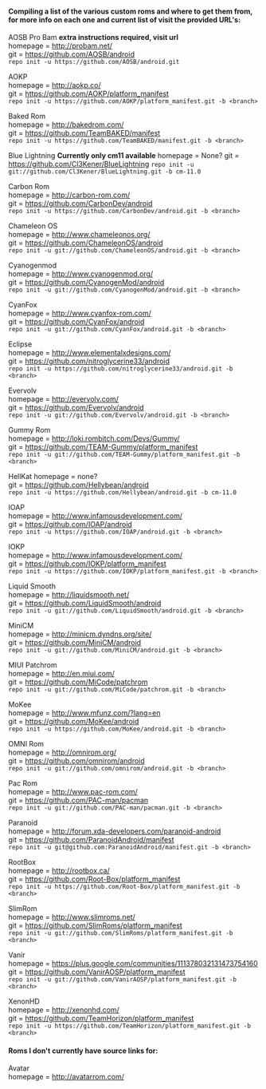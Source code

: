 #### Compiling a list of the various custom roms and where to get them from, for more info on each one and current list of <branches> visit the provided URL's:


AOSB Pro Bam **extra instructions required, visit url**  
homepage = http://probam.net/  
git = https://github.com/AOSB/android  
`repo init -u https://github.com/AOSB/android.git`  

AOKP   
homepage = http://aokp.co/   
git = https://github.com/AOKP/platform_manifest  
`repo init -u https://github.com/AOKP/platform_manifest.git -b <branch>`  

Baked Rom  
homepage = http://bakedrom.com/  
git = https://github.com/TeamBAKED/manifest  
`repo init -u https://github.com/TeamBAKED/manifest.git -b <branch>`  

Blue Lightning  **Currently only cm11 available**
homepage =  None?
git = https://github.com/Cl3Kener/BlueLightning
`repo init -u git://github.com/Cl3Kener/BlueLightning.git -b cm-11.0`  

Carbon Rom  
homepage = http://carbon-rom.com/  
git = https://github.com/CarbonDev/android  
`repo init -u https://github.com/CarbonDev/android.git -b <branch>`  

Chameleon OS   
homepage = http://www.chameleonos.org/  
git = https://github.com/ChameleonOS/android  
`repo init -u git://github.com/ChameleonOS/android.git -b <branch>`  

Cyanogenmod  
homepage = http://www.cyanogenmod.org/  
git = https://github.com/CyanogenMod/android  
`repo init -u git://github.com/CyanogenMod/android.git -b <branch>`  

CyanFox  
homepage = http://www.cyanfox-rom.com/  
git = https://github.com/CyanFox/android  
`repo init -u git://github.com/CyanFox/android.git -b <branch>`  

Eclipse  
homepage = http://www.elementalxdesigns.com/  
git = https://github.com/nitroglycerine33/android  
`repo init -u https://github.com/nitroglycerine33/android.git -b <branch>`

Evervolv  
homepage = http://evervolv.com/  
git = https://github.com/Evervolv/android  
`repo init -u git://github.com/Evervolv/android.git -b <branch>`

Gummy Rom   
homepage = http://loki.rombitch.com/Devs/Gummy/  
git = https://github.com/TEAM-Gummy/platform_manifest  
`repo init -u git://github.com/TEAM-Gummy/platform_manifest.git -b <branch>`  

HellKat
homepage =  none?  
git = https://github.com/Hellybean/android  
`repo init -u https://github.com/Hellybean/android.git -b cm-11.0`  

IOAP   
homepage = http://www.infamousdevelopment.com/  
git = https://github.com/IOAP/android  
`repo init -u https://github.com/IOAP/android.git -b <branch>`  

IOKP  
homepage = http://www.infamousdevelopment.com/  
git = https://github.com/IOKP/platform_manifest  
`repo init -u https://github.com/IOKP/platform_manifest.git -b <branch>`  

Liquid Smooth  
homepage = http://liquidsmooth.net/  
git = https://github.com/LiquidSmooth/android  
`repo init -u git://github.com/LiquidSmooth/android.git -b <branch>`  

MiniCM  
homepage = http://minicm.dyndns.org/site/  
git = https://github.com/MiniCM/android  
`repo init -u git://github.com/MiniCM/android.git -b <branch>`  

MIUI Patchrom  
homepage = http://en.miui.com/  
git = https://github.com/MiCode/patchrom  
`repo init -u git://github.com/MiCode/patchrom.git -b <branch>`  

MoKee  
homepage = http://www.mfunz.com/?lang=en  
git = https://github.com/MoKee/android  
`repo init -u https://github.com/MoKee/android.git -b <branch>`  

OMNI Rom  
homepage = http://omnirom.org/  
git = https://github.com/omnirom/android  
`repo init -u git://github.com/omnirom/android.git -b <branch>`  

Pac Rom  
homepage = http://www.pac-rom.com/   
git = https://github.com/PAC-man/pacman  
`repo init -u git://github.com/PAC-man/pacman.git -b <branch>`  

Paranoid  
homepage = http://forum.xda-developers.com/paranoid-android   
git = https://github.com/ParanoidAndroid/manifest  
`repo init -u git@github.com:ParanoidAndroid/manifest.git -b <branch>`  

RootBox  
homepage = http://rootbox.ca/  
git = https://github.com/Root-Box/platform_manifest  
`repo init -u https://github.com/Root-Box/platform_manifest.git -b <branch>`  

SlimRom  
homepage = http://www.slimroms.net/  
git = https://github.com/SlimRoms/platform_manifest  
`repo init -u git://github.com/SlimRoms/platform_manifest.git -b <branch>`  

Vanir  
homepage = https://plus.google.com/communities/111378032131473754160  
git = https://github.com/VanirAOSP/platform_manifest  
`repo init -u git://github.com/VanirAOSP/platform_manifest.git -b <branch>`  

XenonHD  
homepage = http://xenonhd.com/  
git = https://github.com/TeamHorizon/platform_manifest  
`repo init -u https://github.com/TeamHorizon/platform_manifest.git -b <branch>`  

#### Roms I don't currently have source links for:
Avatar  
homepage =   http://avatarrom.com/  
